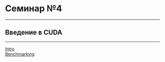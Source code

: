 # Семинар №4

---

## Введение в СUDA

---

[Intro](https://github.com/akhtyamovpavel/ParallelComputationExamples/tree/master/CUDA/01-intro)  
[Benchmarking](https://github.com/akhtyamovpavel/ParallelComputationExamples/tree/master/CUDA/02-device-specs-benchmarks)
